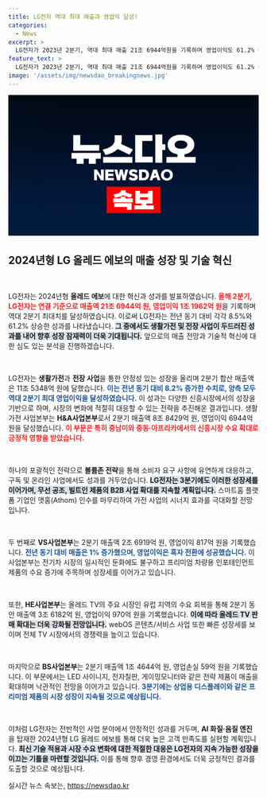 ```yaml
---
title: LG전자 역대 최대 매출과 영업익 달성!
categories:
  - News
excerpt: >
  LG전자가 2023년 2분기, 역대 최대 매출 21조 6944억원을 기록하며 영업이익도 61.2% 상승한 1조 1962억원으로 눈길을 끌었다. 생활가전과 전장 사업이 견인한 이 성장은 회사의 질적 성장 기반을 더욱 강화시키고 있다.
feature_text: >
  LG전자가 2023년 2분기, 역대 최대 매출 21조 6944억원을 기록하며 영업이익도 61.2% 상승한 1조 1962억원으로 눈길을 끌었다. 생활가전과 전장 사업이 견인한 이 성장은 회사의 질적 성장 기반을 더욱 강화시키고 있다.
image: '/assets/img/newsdao_breakingnews.jpg'
---
```


<p><img src="/assets/img/newsdao_breakingnews.jpg" alt="flaretime 속보" /></p>

<h2 data-ke-size="size26">2024년형 LG 올레드 에보의 매출 성장 및 기술 혁신</h2>

<p data-ke-size="size16">&nbsp;</p>

<p>LG전자는 2024년형 <b>올레드 에보</b>에 대한 혁신과 성과를 발표하였습니다. <b><span style="color: #ee2323;">올해 2분기, LG전자는 연결 기준으로 매출액 21조 6944억 원, 영업이익 1조 1962억 원</span></b>을 기록하며 역대 2분기 최대치를 달성하였습니다. 이로써 LG전자는 전년 동기 대비 각각 8.5%와 61.2% 상승한 성과를 나타냈습니다. <b><span style="background-color: #21538527;">그 중에서도 생활가전 및 전장 사업이 두드러진 성과를 내어 향후 성장 잠재력이 더욱 기대됩니다.</span></b> 앞으로의 매출 전망과 기술적 혁신에 대한 심도 있는 분석을 진행하겠습니다.</p>

<p data-ke-size="size16">&nbsp;</p>

<p>LG전자는 <b>생활가전</b>과 <b>전장 사업</b>을 통한 안정성 있는 성장을 올리며 2분기 합산 매출액은 11조 5348억 원에 달했습니다. <b><span style="color: #1a5490;">이는 전년 동기 대비 8.2% 증가한 수치로, 양측 모두 역대 2분기 최대 영업이익을 달성하였습니다.</span></b> 이 성과는 다양한 신흥시장에서의 성장을 기반으로 하며, 시장의 변화에 적절히 대응할 수 있는 전략을 추진해온 결과입니다. 생활가전 사업본부는 <b>H&amp;A사업본부</b>로서 2분기 매출액 8조 8429억 원, 영업이익 6944억 원을 달성했습니다. <b><span style="color: #ee2323;">이 부문은 특히 중남미와 중동·아프리카에서의 신흥시장 수요 확대로 긍정적 영향을 받았습니다.</span></b></p>

<p data-ke-size="size16">&nbsp;</p>

<p>하나의 포괄적인 전략으로 <b>볼륨존 전략</b>을 통해 소비자 요구 사항에 유연하게 대응하고, 구독 및 온라인 사업에서도 성과를 거두었습니다. <b><span style="background-color: #21538527;">LG전자는 3분기에도 이러한 성장세를 이어가며, 무선 공조, 빌트인 제품의 B2B 사업 확대를 지속할 계획입니다.</span></b> 스마트홈 플랫폼 기업인 앳홈(Athom) 인수를 마무리하여 가전 사업의 시너지 효과를 극대화할 전망입니다.</p>

<p data-ke-size="size16">&nbsp;</p>

<p>두 번째로 <b>VS사업본부</b>는 2분기 매출액 2조 6919억 원, 영업이익 817억 원을 기록했습니다. <b><span style="color: #1a5490;">전년 동기 대비 매출은 1% 증가했으며, 영업이익은 흑자 전환에 성공했습니다.</span></b> 이 사업본부는 전기차 시장의 일시적인 둔화에도 불구하고 프리미엄 차량용 인포테인먼트 제품의 수요 증가에 주목하며 성장세를 이어가고 있습니다.</p>

<p data-ke-size="size16">&nbsp;</p>

<p>또한, <b>HE사업본부</b>는 올레드 TV의 주요 시장인 유럽 지역의 수요 회복을 통해 2분기 동안 매출액 3조 6182억 원, 영업이익 970억 원을 기록했습니다. <b><span style="background-color: #21538527;">이에 따라 올레드 TV 판매 확대는 더욱 강화될 전망입니다.</span></b> webOS 콘텐츠/서비스 사업 또한 빠른 성장세를 보이며 전체 TV 시장에서의 경쟁력을 높이고 있습니다.</p>

<p data-ke-size="size16">&nbsp;</p>

<p>마지막으로 <b>BS사업본부</b>는 2분기 매출액 1조 4644억 원, 영업손실 59억 원을 기록했습니다. 이 부문에서는 LED 사이니지, 전자칠판, 게이밍모니터와 같은 전략 제품이 매출을 확대하며 낙관적인 전망을 이어가고 있습니다. <b><span style="color: #1a5490;">3분기에는 상업용 디스플레이와 같은 프리미엄 제품의 시장 성장이 지속될 것으로 예상됩니다.</span></b> </p>

<p data-ke-size="size16">&nbsp;</p>

<p>이처럼 LG전자는 전반적인 사업 분야에서 안정적인 성과를 거두며, <b>AI 화질·음질 엔진</b>을 탑재한 2024년형 LG 올레드 에보를 통해 더욱 높은 고객 만족도를 실현할 계획입니다. <b><span style="background-color: #21538527;">최신 기술 적용과 시장 수요 변화에 대한 적절한 대응은 LG전자의 지속 가능한 성장을 이끄는 기틀을 마련할 것입니다.</span></b> 이를 통해 향후 경영 환경에서도 더욱 긍정적인 결과를 도출할 것으로 예상됩니다.</p>
실시간 뉴스 속보는, <a href="https://newsdao.kr" rel="dofollow">https://newsdao.kr</a>



